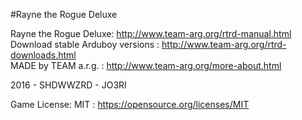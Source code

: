 #Rayne the Rogue Deluxe


Rayne the Rogue Deluxe: http://www.team-arg.org/rtrd-manual.html
Download stable Arduboy versions :  http://www.team-arg.org/rtrd-downloads.html  
MADE by TEAM a.r.g. : http://www.team-arg.org/more-about.html

2016 - SHDWWZRD - JO3RI

Game License: MIT : https://opensource.org/licenses/MIT

